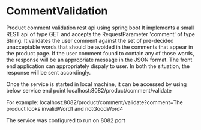# CommentValidation
Product comment validation rest api using spring boot
It implements a small REST api of type GET and accepts the RequestParameter 'comment' of type String. 
It validates the user comment against the set of pre-decided unacceptable words that should be avoided in the comments that appear in the product page. 
If the user comment found to contain any of those words, the response will be an appropriate message in the JSON format. 
The front end application can appropriately dispaly to user.
In both the situation, the response will be sent accordingly.

Once the service is started in local machine, it can be accessed by using below service end point
localhost:8082/product/comment/validate

For example:
localhost:8082/product/comment/validate?comment=The product looks invalidWord1 and notGoodWord4

The service was configured to run on 8082 port

